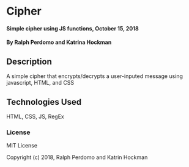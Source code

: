 # Cipher

#### Simple cipher using JS functions, October 15, 2018

#### By Ralph Perdomo and Katrina Hockman

## Description

A simple cipher that encrypts/decrypts a user-inputed message using javascript, HTML, and CSS

## Technologies Used

HTML, CSS, JS, RegEx

### License

MIT License

Copyright (c) 2018, Ralph Perdomo and Katrin Hockman
